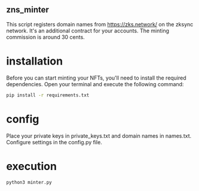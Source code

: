 ## zns_minter
This script registers domain names from https://zks.network/ on the zksync network. It's an additional contract for your accounts. The minting commission is around 30 cents.

# installation

Before you can start minting your NFTs, you'll need to install the required dependencies. Open your terminal and execute the following command:

```bash
pip install -r requirements.txt
```


# config

Place your private keys in private_keys.txt and domain names in names.txt.
Configure settings in the config.py file.

# execution

```python
python3 minter.py
```


